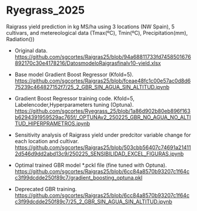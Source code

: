 # Ryegrass_2025

Raigrass yield prediction in kg MS/ha using 3 locations (NW Spain), 5 cultivars, and metereological data (Tmax(ºC), Tmin(ºC), Precipitation(mm), Radiation())
+ Original data. https://github.com/sgcortes/Raigras25/blob/94a68811733fd7458501676892170c30e4178216/DatosmodeloRaigrasfinalv10-yield.xlsx
+ Base model Gradient Boost Regressor (Kfold=5). https://github.com/sgcortes/Raigras25/blob/fceae48fc1c00e57ac0d8d675239c464827152f7/25_2_GBR_SIN_AGUA_SIN_ALTITUD.ipynb
+ Gradient Boost Regressor training code. Kfold=5, Labelencoder,Hyperparameters tuning (Optuna). https://github.com/sgcortes/Ryegrass_25/blob/1a86d902b80eb896f163b6294391959529ac765f/_OPTUNAv2_250225_GBR_NO_AGUA_NO_ALTITUD_HIPERPRAMETROS.ipynb
+ Sensitivity analysis of Raigrass yield under predcitor variable change for each location and cultivar. https://github.com/sgcortes/Raigras25/blob/503cbb56407c74691a214112d546d9dd2abd13c9/250225_SENSIBILIDAD_EXCEL_FIGURAS.ipynb
+ Optimal trained GBR model *.pckl file (fine tuned with Optuna). https://github.com/sgcortes/Raigras25/blob/6cc84a8570b93207c1f64cc3f99dcdde250f89c7/gradient_boosting_optuna.pkl

+ Deprecated GBR training. https://github.com/sgcortes/Raigras25/blob/6cc84a8570b93207c1f64cc3f99dcdde250f89c7/25_2_GBR_SIN_AGUA_SIN_ALTITUD.ipynb
   
